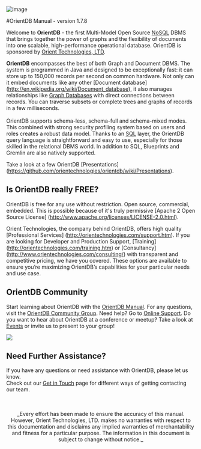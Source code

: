 ![image](http://www.orientdb.org/images/orientdb_logo_mid.png)

#OrientDB Manual - version 1.7.8

Welcome to **OrientDB** - the first Multi-Model Open Source [NoSQL](http://en.wikipedia.org/wiki/NoSQL) DBMS that brings together the power of graphs and the flexibility of documents into one scalable, high-performance operational database. OrientDB is sponsored by [Orient Technologies, LTD](http://www.orientechnologies.com).

**OrientDB** encompasses the best of both Graph and Document DBMS. The system is programmed in Java and designed to be exceptionally fast: it can store up to 150,000 records per second on common hardware. Not only can it embed documents like any other [Document database] (http://en.wikipedia.org/wiki/Document_database), it also manages relationships like [Graph Databases](http://en.wikipedia.org/wiki/Graph_database) with direct connections between records. You can traverse subsets or complete trees and graphs of records in a few milliseconds. 
<br>
<br>
OrientDB supports schema-less, schema-full and schema-mixed modes. This combined with strong security profiling system based on users and roles creates a robust data model.  Thanks to an [SQL](SQL.md) layer, the OrientDB query language is straightforward and easy to use, especially for those skilled in the relational DBMS world. In addition to SQL, Blueprints and Gremlin are also natively supported.

Take a look at a few OrientDB [Presentations] (https://github.com/orientechnologies/orientdb/wiki/Presentations).

## Is OrientDB really FREE?

OrientDB is free for any use without restriction. Open source, commercial, embedded. This is possible because of it's truly permissive [Apache 2 Open Source License] (http://www.apache.org/licenses/LICENSE-2.0.html).

Orient Technologies, the company behind OrientDB, offers high quality [Professional Services] (http://orientechnologies.com/support.htm). If you are looking for Developer and Production Support, [Training] (http://orientechnologies.com/training.htm) or [Consultancy] (http://www.orientechnologies.com/consulting/) with transparent and competitive pricing, we have you covered. These options are available to ensure you’re maximizing OrientDB’s capabilities for your particular needs and use case.

## OrientDB Community

Start learning about OrientDB with the [OrientDB Manual](http://orientechnologies.com/docs). For any questions, visit the [OrientDB Community Group](http://www.orientdb.org/community-group.htm). Need help? Go to [Online Support](https://gitter.im/orientechnologies/orientdb). Do you want to hear about OrientDB at a conference or meetup? Take a look at [Events](http://www.orientechnologies.com/events/) or invite us to present to your group!

[![](http://mac.softpedia.com/base_img/softpedia_free_award_f.gif)](http://mac.softpedia.com/get/Developer-Tools/Orient.shtml)

## Need Further Assistance? 

If you have any questions or need assistance with OrientDB, please let us know.  
Check out our [Get in Touch](Get-in-Touch.md) page for different ways of getting contacting our team.

<br>
<br>
<center>_Every effort has been made to ensure the accuracy of this manual. However, Orient Technologies, LTD. makes no warranties with respect to this documentation and disclaims any implied warranties of merchantability and fitness for a particular purpose. The information in this document is subject to change without notice._
</center>
